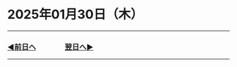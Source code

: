 # 2025年01月30日（木）

---

### [◀️前日へ](https://github.com/yuasys/chatty-journal/blob/main/2025/01/2025-01-29.md)&emsp;&emsp;&emsp;&emsp;[翌日へ▶️](https://github.com/yuasys/chatty-journal/blob/main/2025/01/2025-01-31.md)

---

